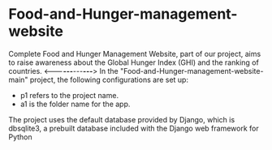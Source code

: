 # Food-and-Hunger-management-website
Complete Food and Hunger Management Website, part of our project, aims to raise awareness about the Global Hunger Index (GHI) and the ranking of countries.
                  <---**---**---**---**> 
In the "Food-and-Hunger-management-website-main" project, the following configurations are set up:
- p1 refers to the project name.
- a1 is the folder name for the app.

The project uses the default database provided by Django, which is dbsqlite3, a prebuilt database included with the Django web framework for Python
